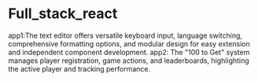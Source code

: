 # Full_stack_react
app1:The text editor offers versatile keyboard input, language switching, comprehensive formatting options, and modular design for easy extension and independent component development. app2: The "100 to Get" system manages player registration, game actions, and leaderboards, highlighting the active player and tracking performance.
